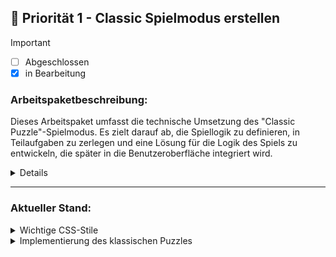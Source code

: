 ## 🚨 Priorität 1 - **Classic Spielmodus erstellen**  
> [!IMPORTANT]
> - [ ] Abgeschlossen
> - [x] in Bearbeitung

   
### Arbeitspaketbeschreibung:
Dieses Arbeitspaket umfasst die technische Umsetzung des "Classic Puzzle"-Spielmodus. Es zielt darauf ab, die Spiellogik zu definieren, in Teilaufgaben zu zerlegen und eine Lösung für die Logik des Spiels zu entwickeln, die später in die Benutzeroberfläche integriert wird.

<details>

### Beschreibung:
Der Classic Puzzle Spielmodus soll ein Bild in ein 4x4-Gitter zerteilen und die Teile zufällig anordnen. Der Spieler muss zwei Teile anklicken, um sie zu vertauschen, bis das ursprüngliche Bild korrekt zusammengesetzt ist.

### Verantwortliche/r:
- Felipe
- Jano
- Caner

### Ziel / Ergebnisse:
- [x] Spiellogik so entwickeln, dass sie unabhängig von der Benutzeroberfläche getestet und später in **HTML** eingebettet werden kann.
- [ ] funktionierende Logik für die Zerteilung und Zufällige Anordnung eines Bildes
- [ ] Spiellogik sollte modular und erweiterbar für zukünftige Features sein

### Ressourcen:
- Entwicklungsumgebung (VS Code, GitHub Repository)
- Technologien: JavaScript oder Java (nach Rechercheergebnis)
- Zeitaufwand: ca. 6 Stunden (2 Stunden Recherche, 4 Stunden Implementierung der Logik)

### Abhängigkeiten:
- Entscheidung, welche Technologie (`Java` oder `JavaScript`) für die Umsetzung der Spiellogik verwendet wird.
- Vorhandene Bilddateien für den Puzzlemodus

### Risiken / Herausforderungen:
- Kann die Spiellogik bereits entworfen werden, bevor die Benutzeroberfläche feststeht?
- Technische Machbarkeit der Logik-Umsetzung in JavaScript oder Java, bevor HTML eingebunden wird
- Unklarheiten bei der Implementierung der Zerteilung des Bildes und der zufälligen Anordnung


### Dokumentation:
- [ ]  Dokumentation zur technischen Umsetzung der Spiellogik
- [ ] Rechercheergebnisse zu den Technologien
- [ ] Code-Dokumentation (Kommentare im Code und README im Repository)



### Zeitrahmen:
- **Startdatum:** 20. September 2024
- **Enddatum:** 25. September 2024
- **Status:** In Bearbeitung

</details>

---

### Aktueller Stand: 

<details>
   
<summary>Wichtige CSS-Stile</summary>
   <br>
   
Beispiel zu **CSS-Style** um das Design für unsere Anwendung zu verbessern:
   
```css
#game-info {
    text-align: center;
    margin-bottom: 20px;
}

#container {
    display: flex;
    justify-content: center;
    align-items: center;
    gap: 20px;
    padding: 20px;
}

canvas {
    border: 1px solid #000;
}
```

Diese Stile sorgen dafür, dass die Spielinformationen zentriert angezeigt werden und der Container die enthaltenen Elemente ansprechend anordnet. Das Canvas-Element hat zudem eine klare Umrandung, die es hervorhebt.

[Link zum aktuellen Code](https://github.com/Gbitter412/PM_Frauen_historisch/blob/f06666ba35eba3bdd1c7993fc1d5cf49780b6354/site/css/styles.css)


</details>

<details>
<summary>Implementierung des klassischen Puzzles</summary>
<br>

In dieser Implementierung haben wir die grundlegende Logik für ein klassisches Puzzle entwickelt. Der Code kümmert sich um die Darstellung der Puzzlestücke, die Auswahl von Teilen und das Überprüfen, ob das Puzzle gelöst ist.

**Code-Ausschnitt:**

```javascript
const puzzleCanvas = document.getElementById('puzzleCanvas');
const piecesCanvas = document.getElementById('piecesCanvas');
const puzzleContext = puzzleCanvas.getContext('2d');
const piecesContext = piecesCanvas.getContext('2d');

// Erstellt die Puzzleteile und ordnet sie zufällig an
function createPuzzlePieces() {
    // ... (Logik zum Erstellen der Puzzlestücke)
}

// Zeichnet das Puzzle-Board und die platzierten Teile
function drawPuzzleBoard() {
    // ... (Logik zum Zeichnen des Puzzle-Boards)
}

// Behandelt Klicks auf die Puzzle-Leinwand, um Teile zu platzieren
puzzleCanvas.addEventListener('click', (e) => {
    // ... (Logik zur Behandlung von Klicks)
});

// Überprüft, ob das Puzzle gelöst ist
function isPuzzleSolved() {
    // ... (Logik zur Überprüfung der Puzzle-Vervollständigung)
}

```

[Link zum aktuellen Code](https://github.com/Gbitter412/PM_Frauen_historisch/blob/f06666ba35eba3bdd1c7993fc1d5cf49780b6354/site/src/classic.js)

</details>
